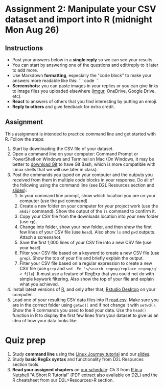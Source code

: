 # Assignment 2: Manipulate your CSV dataset and import into R (midnight Mon Aug 26) 

## Instructions

- Post your answers below in a **single reply** so we can see your results. 
- You can start by answering one of the questions and edit/reply to it later to add more. 
- Use Markdown **formatting**, especially the "code block" to make your answers more readable like this: 
\`\`\`
code
\`\`\` 
- **Screenshots:** you can paste images in your replies or you can give links to image files you uploaded elsewhere ([imgur](https://imgur.com/), OneDrive, Google Drive, etc). 
- **React** to answers of others that you find interesting by putting an emoji. 
- **Reply to others** and give feedback for extra credit.

## Assignment 

This assignment is intended to practice command line and get started with R. Follow the steps:

1. Start by downloading the CSV file of your dataset.
1. Open a command line on your computer: Command Prompt or PowerShell on Windows and Terminal on Mac (On Windows, it may be better to [download Git](https://git-scm.com/downloads) to have Git Bash, which is more compatible with Linux shells that we will use later in class).
1. Post the commands you typed on your computer and the outputs you received from them in multiple code blocks in your response. Do all of the following using the command line (see D2L Resources section and [slides](https://cengique.github.io/course-adv-data-analytics/module3-data-scrub.html#/4)):
    1. In your command line prompt, show which location you are on your computer (use the `pwd` command)
    1. Create a new folder on your computer for your project work (use the `mkdir` command). Show the output of the `ls` command to confirm it.
    1. Copy your CSV file from the downloads location into your new folder (use `cp`). 
    1. Change into folder, show your new folder, and then show the first few lines of your CSV file (use `head`). Also show `ls` and `pwd` outputs. Attach a screenshot.
    1. Save the first 1,000 lines of your CSV file into a new CSV file (use your `head`).
    1. Filter your CSV file based on a keyword to create a new CSV file (use `grep`). Show the top of your file and briefly explain the output.
    1. Filter your CSV file based on a regular expression to create a new CSV file (use `grep` and `sed -Ee 's/search regexp/replace regexp/g' < file`). It must use a feature of RegExp that you could not do with simple keywork filtering. Also show the top of your file and explain what you achieved.
1. Install latest versions of [R](https://cran.rstudio.com/), and only after that, [Rstudio Desktop](https://rstudio.com/products/rstudio/download/) on your computer.
1. Load one of your resulting CSV data files into R [read.csv](https://www.rdocumentation.org/packages/utils/versions/3.6.2/topics/read.table). Make sure you are in the correct folder using `getwd()` and if not change it with `setwd()`. Show the R commands you used to load your data. Use the `head()` function in R to display the first few lines from your dataset to give us an idea of how your data looks like. 

# Quiz prep

1. Study **command line** using the [Linux Journey tutorial](https://linuxjourney.com/lesson/the-shell#) and our [slides](https://cengique.github.io/course-adv-data-analytics/module3-data-scrub.html#/4).
1. Study **basic RegEx syntax** and functionality from D2L Resources section tools.
2. **Read your assigned chapters** on [our schedule](https://cengique.github.io/course-adv-data-analytics/schedule.html):  Ch 3 from [R in a Nutshell](https://www.oreilly.com/library/view/r-in-a/9781449358204/) "A Short R Tutorial" (PDF extract also available on D2L) and the R cheatsheet from our D2L>Resources>R section.
